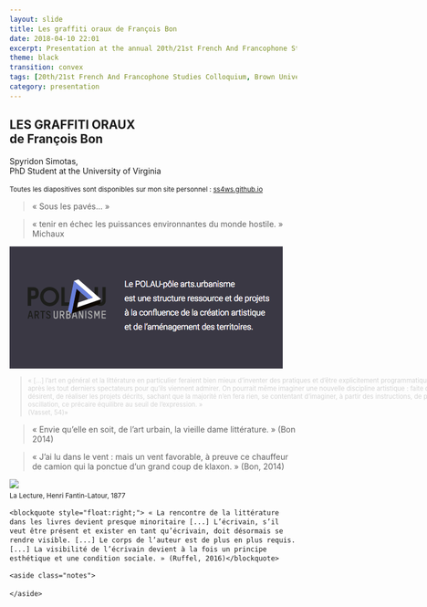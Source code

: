 ```yaml
---
layout: slide
title: Les graffiti oraux de François Bon
date: 2018-04-10 22:01
excerpt: Presentation at the annual 20th/21st French And Francophone Studies Colloquium, "Sous les pavés..." at Brown, RI.
theme: black
transition: convex
tags: [20th/21st French And Francophone Studies Colloquium, Brown University, Sous les pavés...]
category: presentation
---
```

<!-- Page de titre -->
<section>
  <h2>LES GRAFFITI ORAUX <br>
  de François Bon</h2>
  <!-- <h3>ou la lecture à haute voix dans un espace public comme activisme radical</h3> -->
  <p>Spyridon Simotas, <br>
  PhD Student at the University of Virginia</p>
  <p>
  <small>Toutes les diapositives sont disponibles sur mon site personnel : <a href="ssw4s.github.io/my_collections/presentation/Brown/#/">ss4ws.github.io</a></small>
  </p>
</section>

<!-- 1. Introduction: «RONDS-POINTS» -->
<section data-background-image="/images/2018/04/Brown/ronds-points.png">


<!-- SPEAKER NOTES -->
  <aside class="notes">

  </aside>
<!-- END SPEAKER NOTES -->
</section>

<!-- 2. Sous les pavés -->
<section data-background-image="/images/2018/04/Brown/sous-les-paves.jpg">
  <blockquote>« Sous les pavés... »</blockquote>

<!-- SPEAKER NOTES -->
  <aside class="notes">

  </aside>
<!-- END SPEAKER NOTES -->
</section>

<!-- 3. Michaux -->
<section data-background-image="/images/2018/04/Brown/michaux.jpg">
  <blockquote>« tenir en échec les puissances environnantes du monde hostile. » Michaux</blockquote>

<!-- SPEAKER NOTES -->
  <aside class="notes">

  </aside>
<!-- END SPEAKER NOTES -->
</section>


<!-- 6. Introduction: POLAU -->
<section>
<img src="/images/2018/04/Brown/polau.png">

<!-- SPEAKER NOTES -->
  <aside class="notes">

  </aside>
<!-- END SPEAKER NOTES -->
</section>

<!-- 7. Vasset -->
<section data-background-image="/images/2018/04/Brown/livre-blanc.jpg">
<blockquote style="font-size:80%; color:#D3D3D3; width:1000px">
« […] l’art en général et la littérature en particulier feraient bien mieux d’inventer des pratiques et d’être explicitement programmatiques plutôt que de produire des objets finis et de courir après les tout derniers spectateurs pour qu’ils viennent admirer. On pourrait même imaginer une nouvelle discipline artistique : faite d’énoncés et de formules : charge aux amateurs, s’ils le désirent, de réaliser les projets décrits, sachant que la majorité n’en fera rien, se contentant d’imaginer, à partir des instructions, de possibles aboutissements, l’œuvre elle-même étant cette oscillation, ce précaire équilibre au seuil de l’expression. »<br> (Vasset, 54)»
</blockquote>

<!-- SPEAKER NOTES -->
  <aside class="notes">

  </aside>
<!-- END SPEAKER NOTES -->
</section>

<!-- 8. Envie -->
<section data-background-image="/images/2018/04/Brown/polau-st-pierre-des-corps-point-haut-8.jpg">
<blockquote>« Envie qu’elle en soit, de l’art urbain, la vieille dame littérature. » (Bon 2014)</blockquote>

<!-- SPEAKER NOTES -->
  <aside class="notes">

  </aside>
<!-- END SPEAKER NOTES -->
</section>

<!-- 9. Klaxon Exilé ici -->
<section data-background-image="/images/2018/04/Brown/bon-exile.jpg">
  <blockquote>« J’ai lu dans le vent : mais un vent favorable, à preuve ce chauffeur de camion qui la ponctue d’un grand coup de klaxon. » (Bon, 2014) </blockquote>

<!-- SPEAKER NOTES -->
  <aside class="notes">

  </aside>
<!-- END SPEAKER NOTES -->
</section>



<section>
<img src="https://upload.wikimedia.org/wikipedia/commons/5/5d/Fantin-Latour-La_Lecture-Lyon.jpg" style="height:600px;"><br>
<small>La Lecture, Henri Fantin-Latour, 1877</small>

<!-- SPEAKER NOTES -->
  <aside class="notes">

  </aside>
<!-- END SPEAKER NOTES -->
</section>



<section data-background-image="/images/2018/04/Brown/corps-auteur.jpg">

    <blockquote style="float:right;"> « La rencontre de la littérature dans les livres devient presque minoritaire [...] L’écrivain, s’il veut être présent et exister en tant qu’écrivain, doit désormais se rendre visible. [...] Le corps de l’auteur est de plus en plus requis. [...] La visibilité de l’écrivain devient à la fois un principe esthétique et une condition sociale. » (Ruffel, 2016)</blockquote>


  <!-- SPEAKER NOTES -->
    <aside class="notes">

    </aside>
  <!-- END SPEAKER NOTES -->
</section>
